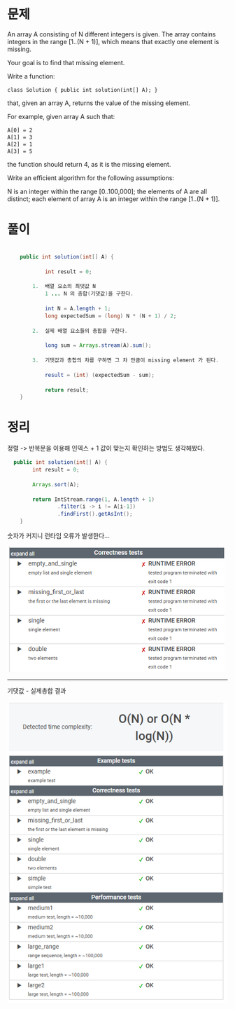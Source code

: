 # 문제

An array A consisting of N different integers is given. The array contains integers in the range [1..(N + 1)], which means that exactly one element is missing.

Your goal is to find that missing element.

Write a function:

    class Solution { public int solution(int[] A); }

that, given an array A, returns the value of the missing element.

For example, given array A such that:

    A[0] = 2
    A[1] = 3
    A[2] = 1
    A[3] = 5
the function should return 4, as it is the missing element.

Write an efficient algorithm for the following assumptions:

N is an integer within the range [0..100,000];
the elements of A are all distinct;
each element of array A is an integer within the range [1..(N + 1)].

# 풀이

```java

    public int solution(int[] A) {
    
            int result = 0;
            
        1.  배열 요소의 최댓값 N 
            1 ... N 의 총합(기댓값)을 구한다.
            
            int N = A.length + 1;
            long expectedSum = (long) N * (N + 1) / 2;
    
        2.  실제 배열 요소들의 총합을 구한다.
            
            long sum = Arrays.stream(A).sum();
    
        3.  기댓값과 총합의 차를 구하면 그 차 만큼이 missing element 가 된다. 
            
            result = (int) (expectedSum - sum);
    
            return result;
    }

```

# 정리

정렬 -> 반복문을 이용해 인덱스 + 1 값이 맞는지 확인하는 방법도 생각해봤다.
```java
  public int solution(int[] A) {
        int result = 0;

        Arrays.sort(A);

        return IntStream.range(1, A.length + 1)
                .filter(i -> i != A[i-1])
                .findFirst().getAsInt();
    }
```
숫자가 커지니 런타임 오류가 발생한다... 

![img.png](../../../../images/img_PermMissingElemError.png)

---

기댓값 - 실제총합 결과

![img.png](../../../../images/img_PermMissingElem.png)